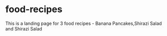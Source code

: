 # food-recipes
This is a landing page for 3 food recipes - Banana Pancakes,Shirazi Salad and Shirazi Salad
